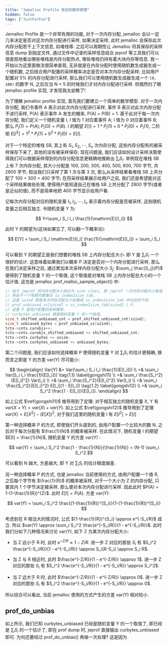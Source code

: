 ```yaml
---
title: "Jemalloc Profile 背后的数学原理"
hidden: false
tags: ["JustForFun"]
---
```


Jemalloc Profile 是一个非常有用的功能, 对于一次内存分配, jemalloc 会以一定几率决定是否对这次内存分配进行采样, 如果决定采样, 此时 jemalloc 会保存此次内存分配若干上下文信息, 如堆栈等. 之后可以周期性让 Jemalloc 将其保存的采样信息 dump 到指定文件, 通过文件中记录的采样信息结合 jeprof 等工具我们可以很直观地看出哪些堆栈是内存分配热点, 哪些堆栈仍持有着大块内存等信息. 我一开始以为这里面做法很简单直观, 无非就是在内存分配时使用随机数生成器生成一个随机数, 之后结合用户配置的采样概率决定是否对本次内存分配采样; 比如用户配置对 5% 的内存分配进行采样, 那么我们可以使用随机数生成器生成一个 `[0, 100)` 的数字 N, 之后仅当 N < 5 的时候我们才对内存分配进行采样. 但偶然扫了眼 jemalloc profile 实现, 才发现我太幼稚了!

为了理解 jemalloc profile 实现, 首先我们要建立一个简单的数学模型. 对于一次内存分配, 我们令事件 A 表示对此次内存分配进行采样, 事件 B 表示对此次内存分配不进行采样, P(A) 表示事件 A 发生的概率, P(A) + P(B) = 1. 基于此对于每一次内存分配, 我们定义一个随机变量 I, I 值为 1 对应着事件 A; I 值为 0 对应着事件 B; 那么 $P_I(1) = P(A); P_I(0) = P(B)$. I 的期望 $E[I] = 1 * P_I(1) + 0 * P_I(0) = P_I(1)$, 二阶矩 $E[I^2] = 1^2 * P_I(1) + 0^2 * P_I(0) = E[I]$.

对于一个特定的堆栈 SB, 其上有 $S_1, S_2, \cdots, S_n$ 次内存分配, 这些内存分配有的被采样保存下来了, 其他的没有被采样保存; 现在问题是, 我们应该如何设计采样决策使得我们可以根据采样得到的内存分配信息更精确地推断出 $\sum_iS_i$. 举例现在堆栈 SB 上有 7 次内存分配, 其大小分配是 100, 200, 300, 400, 500, 600, 700 字节, 共 2800 字节; 假设我们只采样了第 1 次与第 3 次, 那么从采样结果看堆栈 SB 上共分配了 100 + 300 = 400 字节; 在将采样结果展示给用户之前, 我们还是希望能对这个采样结果做些处理, 使得用户能知道自己在堆栈 SB 上共分配了 2800 字节(或者是近似的值), 而不是简单地把 400 字节显示给用户看.

记每次内存分配对应的随机变量 $I_1, I_2, \cdots, I_n$ 表示着内存分配是否被采样, 这些随机变量之后相互独立. 令随机变量 Y 为:

$$ Y=\sum_i S_i I_i \frac{1}{\mathrm{E}[I_i]} $$

此时 Y 的期望为(这块如果忘了, 可以翻一下概率论):

$$ E[Y] = \sum_i S_i \mathrm{E}[I_i] \frac{1}{\mathrm{E}[I_i]} = \sum_i S_i $$

可以看到 Y 的期望正是我们想要的堆栈 SB 上内存分配总大小. 即 Y 是 $\sum_i S_i$ 一个很好的估计. 这意味着如果我们以概率 P 决定是否对一个内存分配进行采样, 那么在我们决定采样之后, 通过累加本次采样内存分配大小 $S_j$: $\sum_j \frac{S_j}{P}$ 便得到了随机变量 Y 的一个取值, 这个取值是对堆栈 SB 上内存分配总大小的一个估计值. 这也是 jemalloc prof_malloc_sample_object() 中:

```c
// 由于 jeprof 将内存分配大小划分为 size class, 即 jeprof 一次内存分配大小取值
// 来自于一个有限可数集合 sz_index2size_tab.
// 这里 szind 即是本次内存分配大小在数组 sz_index2size_tab 中对应的下标.
// prof_unbiased_sz[szind] = sz_index2size_tab[szind] / P,
// 这里 P 是用户配置的采样概率.
// curbytes_unbiased 便是随机变量 Y 的一个取值.
size_t shifted_unbiased_cnt = prof_shifted_unbiased_cnt[szind];
size_t unbiased_bytes = prof_unbiased_sz[szind];
tctx->cnts.curobjs++;
tctx->cnts.curobjs_shifted_unbiased += shifted_unbiased_cnt;
tctx->cnts.curbytes += usize;
tctx->cnts.curbytes_unbiased += unbiased_bytes;
```

第二个问题是, 我们应该如何选择概率 P 使得随机变量 Y 对 $\sum_i S_i$ 的估计更精确, 换而言之即是 Y 的方差 var(Y) 尽可能小:

$$
\begin{align}
Var(Y) &= Var(\sum_i S_i I_i \frac{1}{E[I_i]})  \\
=& \sum_i Var(S_i I_i \frac{1}{E[I_i]}) \tag{1.1} \label{gongshi11} \\
=& \sum_i \frac{S_i^2}{E[I_i]^2} Var(I_i) \\
=& \sum_i \frac{S_i^2}{E[I_i]^2} Var(I_i) \\
=& \sum_i \frac{S_i^2}{E[I_i]^2} E[I_i](1 - E[I_i]) \tag{1.2} \label{gongshi12} \\
=& \sum_i S_i^2 \frac{1 - E[I_i]}{E[I_i]}.
\end{align}
$$

如上公式 $\ref{gongshi11}$ 推导用到了定理: 对于相互独立的随机变量 X, Y 有 $var(X+Y) = var(X) + var(Y)$. 如上公式 $\ref{gongshi12}$ 推导用到了定理 $var(X) = E[X^2] - (E[X])^2$, 对于我们这里的随机变量 I 有 $E[I^2] = E[I]$

第一种选择概率 P 的方式, 即使我们开头提到的, 由用户配置一个比较大的数 N, 之后对于每次分配有 $\frac{1}{N}$ 的概率被采样. 在此情况下, 随机变量 I 的期望 $E[I] = \frac{1}{N}$, 随机变量 Y 的方差 var(Y) :

$$ var(Y) = \sum_i S_i^2 \frac{1 - \frac{1}{N}}{\frac{1}{N}}  = (N-1) \sum_i S_i^2.$$

可以看到 N 越大, 方差越大, 即 Y 对 $\sum_i S_i$ 的估计精度越差.

另一种选择概率 P 的方式, 也是 jemalloc 当前使用的方式, 由用户配置一个值 R, 之后每个字节有 $\frac{1}{R}$ 的概率被采样, 对于一个大小为 Z 的内存分配, 只要其内 1 个字节决定被采样, 那么便对本次内存分配进行采样. 因此此时 $P(A) = 1-(1-\frac{1}{R})^{Z}$. 此时 $E[I] = P(A)$. 方差 var(Y):

$$
var(Y) = \sum_i S_i^2 \frac{(1-\frac{1}{R})^{S_i}}{1-(1-\frac{1}{R})^{S_i}}
$$

考虑到在 R 相当大的情况时, 公式 $(1-\frac{1}{R})^{S_i} \approx e^{-S_i/R}$ 成立. 所以 $var(Y) \approx \sum_i S_i^2 \frac{e^{-S_i/R}}{1 - e^{-S_i/R}}$. 此时我们分如下几种情况来讨论 var(Y), 如下 Z 为某次内存分配大小:

- 当 Z 远小于 R 时, 此时 $e^{-Z/R} \approx 1 - Z/R$. 进一步 Z 对应的那些 $S_i$ 有 $S_i^2 \frac{e^{-S_i/R}}{1 - e^{-S_i/R}} \approx S_i(R-S_i) \approx S_i R$.

- 当 Z 与 R 相近时, 此时 $\frac{e^{-Z/R}}{1 - e^{-Z/R}} \approx 1$. 进一步 Z 对应的那些 $S_i$ 有 $S_i^2 \frac{e^{-S_i/R}}{1 - e^{-S_i/R}} \approx S_i^2$.

- 当 Z 远大于 R 时, 此时 $\frac{e^{-Z/R}}{1 - e^{-Z/R}} \approx 0$. 进一步 Z 对应的那些 $S_i$ 有 $S_i^2 \frac{e^{-S_i/R}}{1 - e^{-S_i/R}} \approx 0$.

所以综合可以看出, 当前 jemalloc 使用的方式产生的方差 var(Y) 相对较小.

## prof_do_unbias

如上所示, 我们已知 curbytes_unbiased 已经是随机变量 Y 的一个取值了, 即已经是 $\sum_i S_i$ 的一个估计了, 即在 prof dump 时, jeprof 直接输出 curbytes_unbiased 即可. 为何还要经过 prof_do_unbias() 再做一次处理? 这是因为
